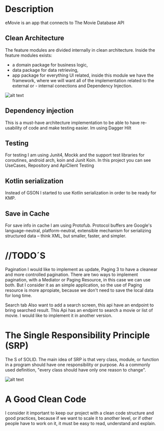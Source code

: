  # Description #
eMovie is an app that connects to The Movie Database API 

## Clean Architecture ##
The feature modules are divided internally in clean architecture. Inside the feature modules exists:

- a domain package for business logic,
- data package for data retrieving,
- app package for everything UI related, inside this module we have the framework, where we will want all of the implementation related to the external or  - internal conections and Dependency Injection.

![alt text](https://erikjhordan-rey.github.io/images/2016/1/clean_archi.png)

## Dependency injection ##
This is a must-have architecture implementation to be able to have re-usability of code and make testing easier. Im using Dagger Hilt

## Testing ##
For testing I am using Junit4, Mockk and the support test libraries for coroutines, android arch, koin and Junit Koin. In this project you can see UseCases, Repository and ApiClient Testing

## Kotlin serialization ##
Instead of GSON I started to use Kotlin serialization in order to be ready for KMP.

## Save in Cache ##
For save info in cache I am using Protofub. Protocol buffers are Google's language-neutral, platform-neutral, extensible mechanism for serializing structured data – think XML, but smaller, faster, and simpler. 

# //TODO´S #

Pagination
I would like to implement as update, Paging 3 to have a cleanear and more controlled pagination. There are two ways to implement pagination, with a Mediator or Paging Resource, in this case we can use both. But I consider it as an simple application, so the use of Paging resource is more apropiate, because we don't need to save the local data for long time.

Search tab
Also want to add a search screen, this api have an endpoint to bring searched result. This Api has an endpint to search a movie or list of movie. I would like to implement it in another version.

# The Single Responsibility Principle (SRP) #

The S of SOLID. The main idea of SRP is that very class, module, or function in a program should have one responsibility or purpose. As a commonly used definition, "every class should have only one reason to change".

![alt text](https://miro.medium.com/max/1191/1*JbfRQ05jyfBsO9glDl9E4w.png)

# A Good Clean Code #

I consider it important to keep our project with a clean code structure and good practices, because if we want to scale it to another level, or if other people have to work on it, it must be easy to read, understand and explain.
